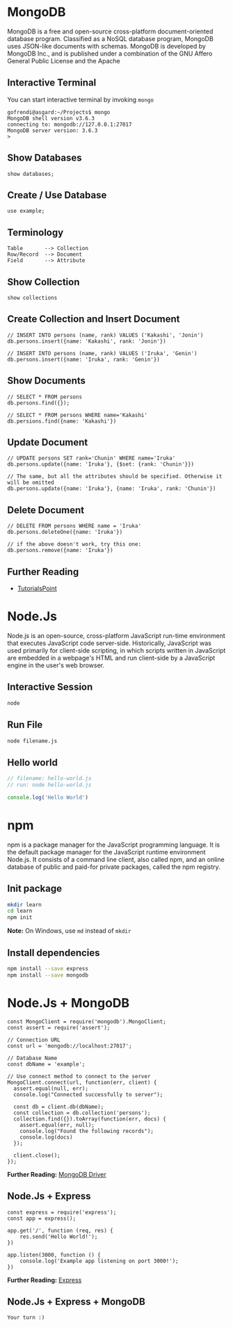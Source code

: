 # MongoDB

MongoDB is a free and open-source cross-platform document-oriented database program. Classified as a NoSQL database program, MongoDB uses JSON-like documents with schemas. MongoDB is developed by MongoDB Inc., and is published under a combination of the GNU Affero General Public License and the Apache 

## Interactive Terminal

You can start interactive terminal by invoking `mongo`

```
gofrendi@asgard:~/Projects$ mongo
MongoDB shell version v3.6.3
connecting to: mongodb://127.0.0.1:27017
MongoDB server version: 3.6.3
>
```

## Show Databases

```
show databases;
```

## Create / Use Database 

```
use example;
```

## Terminology

```
Table       --> Collection
Row/Record  --> Document
Field       --> Attribute
```

## Show Collection

```
show collections
```

## Create Collection and Insert Document

```
// INSERT INTO persons (name, rank) VALUES ('Kakashi', 'Jonin')
db.persons.insert({name: 'Kakashi', rank: 'Jonin'})

// INSERT INTO persons (name, rank) VALUES ('Iruka', 'Genin')
db.persons.insert({name: 'Iruka', rank: 'Genin'})
```

## Show Documents

```
// SELECT * FROM persons
db.persons.find({});

// SELECT * FROM persons WHERE name='Kakashi'
db.persions.find({name: 'Kakashi'})
```

## Update Document

```
// UPDATE persons SET rank='Chunin' WHERE name='Iruka'
db.persons.update({name: 'Iruka'}, {$set: {rank: 'Chunin'}})

// The same, but all the attributes should be specified. Otherwise it will be omitted
db.persons.update({name: 'Iruka'}, {name: 'Iruka', rank: 'Chunin'})
```

## Delete Document

```
// DELETE FROM persons WHERE name = 'Iruka'
db.persons.deleteOne({name: 'Iruka'})

// if the above doesn't work, try this one:
db.persons.remove({name: 'Iruka'})
```

## Further Reading

* [TutorialsPoint](https://www.tutorialspoint.com/mongodb/index.htm)

# Node.Js

Node.js is an open-source, cross-platform JavaScript run-time environment that executes JavaScript code server-side. Historically, JavaScript was used primarily for client-side scripting, in which scripts written in JavaScript are embedded in a webpage's HTML and run client-side by a JavaScript engine in the user's web browser.

## Interactive Session

```bash
node
```

## Run File

```bash
node filename.js
```

## Hello world

```JavaScript
// filename: hello-world.js
// run: node hello-world.js

console.log('Hello World')
```

# npm

npm is a package manager for the JavaScript programming language. It is the default package manager for the JavaScript runtime environment Node.js. It consists of a command line client, also called npm, and an online database of public and paid-for private packages, called the npm registry.

## Init package

```bash
mkdir learn
cd learn
npm init
```

__Note:__ On Windows, use `md` instead of `mkdir`

## Install dependencies

```bash
npm install --save express
npm install --save mongodb
```

# Node.Js + MongoDB

```
const MongoClient = require('mongodb').MongoClient;
const assert = require('assert');
 
// Connection URL
const url = 'mongodb://localhost:27017';
 
// Database Name
const dbName = 'example';
 
// Use connect method to connect to the server
MongoClient.connect(url, function(err, client) {
  assert.equal(null, err);
  console.log("Connected successfully to server");
 
  const db = client.db(dbName);
  const collection = db.collection('persons');
  collection.find({}).toArray(function(err, docs) {
    assert.equal(err, null);
    console.log("Found the following records");
    console.log(docs)
  });
 
  client.close();
});
```

__Further Reading:__ [MongoDB Driver](https://www.npmjs.com/package/mongodb)

## Node.Js + Express

```
const express = require('express');
const app = express();

app.get('/', function (req, res) {
    res.send('Hello World!');
})

app.listen(3000, function () {
    console.log('Example app listening on port 3000!');
})
```

__Further Reading:__ [Express](https://www.npmjs.com/package/express)

## Node.Js + Express + MongoDB

```
Your turn :)
```
